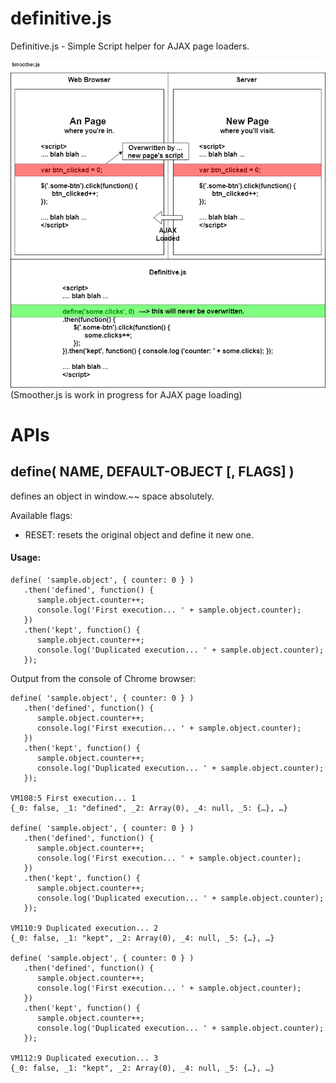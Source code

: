 # definitive.js
Definitive.js - Simple Script helper for AJAX page loaders.

![Overview](https://github.com/jay94ks/definitive.js/blob/master/definitive.png?raw=true)
(Smoother.js is work in progress for AJAX page loading)

# APIs
## define( NAME, DEFAULT-OBJECT [, FLAGS] )
defines an object in window.~~ space absolutely.

Available flags:
  * RESET: resets the original object and define it new one.

#### Usage:

```
define( 'sample.object', { counter: 0 } )
   .then('defined', function() {
      sample.object.counter++;
      console.log('First execution... ' + sample.object.counter);
   })
   .then('kept', function() {
      sample.object.counter++;
      console.log('Duplicated execution... ' + sample.object.counter);
   });
```

Output from the console of Chrome browser:
```
define( 'sample.object', { counter: 0 } )
   .then('defined', function() {
      sample.object.counter++;
      console.log('First execution... ' + sample.object.counter);
   })
   .then('kept', function() {
      sample.object.counter++;
      console.log('Duplicated execution... ' + sample.object.counter);
   });

VM108:5 First execution... 1
{_0: false, _1: "defined", _2: Array(0), _4: null, _5: {…}, …}

define( 'sample.object', { counter: 0 } )
   .then('defined', function() {
      sample.object.counter++;
      console.log('First execution... ' + sample.object.counter);
   })
   .then('kept', function() {
      sample.object.counter++;
      console.log('Duplicated execution... ' + sample.object.counter);
   });
   
VM110:9 Duplicated execution... 2
{_0: false, _1: "kept", _2: Array(0), _4: null, _5: {…}, …}

define( 'sample.object', { counter: 0 } )
   .then('defined', function() {
      sample.object.counter++;
      console.log('First execution... ' + sample.object.counter);
   })
   .then('kept', function() {
      sample.object.counter++;
      console.log('Duplicated execution... ' + sample.object.counter);
   });
   
VM112:9 Duplicated execution... 3
{_0: false, _1: "kept", _2: Array(0), _4: null, _5: {…}, …}
```
